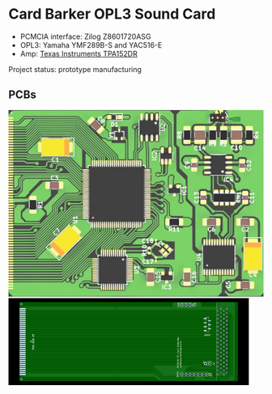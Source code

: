 # Card Barker OPL3 Sound Card

* PCMCIA interface: Zilog Z8601720ASG
* OPL3: Yamaha YMF289B-S and YAC516-E
* Amp: [Texas Instruments TPA152DR](http://www.ti.com/lit/gpn/tpa152)

Project status: prototype manufacturing

## PCBs
![Card](https://raw.githubusercontent.com/yottatsa/card_barker/main/pc_card_sound_barker-render.jpg)
![devboard](https://github.com/yottatsa/card_barker/raw/main/devboard/devboard-render.png)
